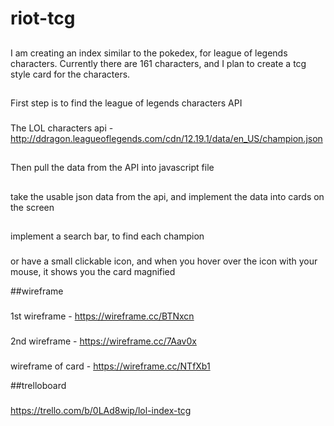 # riot-tcg

##
I am creating an index similar to the pokedex, for league of legends characters. Currently there are 161 characters, and I plan to create a tcg style card for the characters.

##
First step is to find the league of legends characters API
###
The LOL characters api - http://ddragon.leagueoflegends.com/cdn/12.19.1/data/en_US/champion.json

##
Then pull the data from the API into javascript file

##
take the usable json data from the api, and implement the data into cards on the screen

##
implement a search bar, to find each champion
###
or have a small clickable icon, and when you hover over the icon with your mouse, it shows you the card magnified


##wireframe
###
1st wireframe - https://wireframe.cc/BTNxcn

###
2nd wireframe - https://wireframe.cc/7Aav0x

###
wireframe of card - https://wireframe.cc/NTfXb1


##trelloboard
###
https://trello.com/b/0LAd8wip/lol-index-tcg

